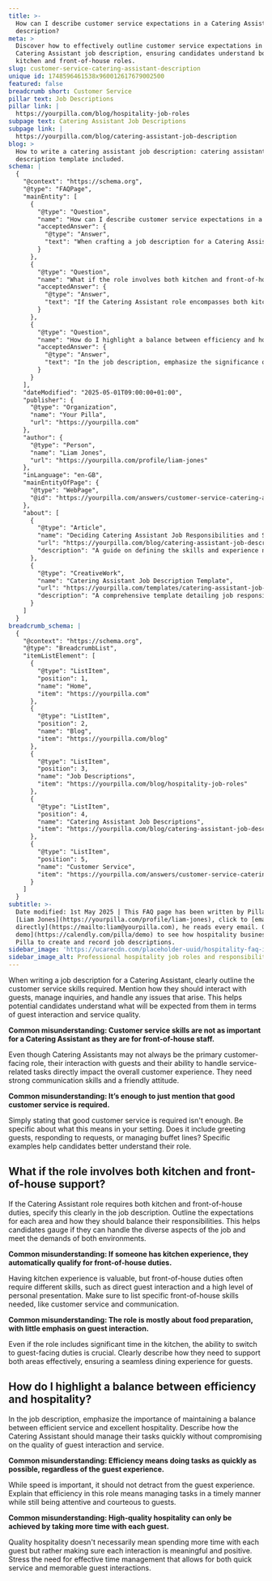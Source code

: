 ```yaml
---
title: >-
  How can I describe customer service expectations in a Catering Assistant job
  description?
meta: >
  Discover how to effectively outline customer service expectations in a
  Catering Assistant job description, ensuring candidates understand both
  kitchen and front-of-house roles.
slug: customer-service-catering-assistant-description
unique id: 1748596461538x960012617679002500
featured: false
breadcrumb short: Customer Service
pillar text: Job Descriptions
pillar link: |
  https://yourpilla.com/blog/hospitality-job-roles
subpage text: Catering Assistant Job Descriptions
subpage link: |
  https://yourpilla.com/blog/catering-assistant-job-description
blog: >
  How to write a catering assistant job description: catering assistant job
  description template included.
schema: |
  {
    "@context": "https://schema.org",
    "@type": "FAQPage",
    "mainEntity": [
      {
        "@type": "Question",
        "name": "How can I describe customer service expectations in a Catering Assistant job description?",
        "acceptedAnswer": {
          "@type": "Answer",
          "text": "When crafting a job description for a Catering Assistant, clearly specify the required customer service skills. Explain how they should interact with guests, address inquiries, and resolve issues, which will help candidates understand the expectations for guest interaction and service quality. Specific examples of customer service actions, such as greeting guests and managing buffet lines, should also be included to give a clear picture of the role's requirements."
        }
      },
      {
        "@type": "Question",
        "name": "What if the role involves both kitchen and front-of-house support?",
        "acceptedAnswer": {
          "@type": "Answer",
          "text": "If the Catering Assistant role encompasses both kitchen duties and front-of-house responsibilities, the job description should clearly state this and delineate the expectations for each function. This helps candidates determine if they can fulfill the diverse requirements of the position and manage both aspects of the job effectively."
        }
      },
      {
        "@type": "Question",
        "name": "How do I highlight a balance between efficiency and hospitality?",
        "acceptedAnswer": {
          "@type": "Answer",
          "text": "In the job description, emphasize the significance of balancing efficient service with excellent hospitality. Describe how the Catering Assistant should execute their responsibilities swiftly without compromising the quality of guest interaction and service. This includes being attentive and courteous while managing tasks efficiently to ensure a memorable guest experience."
        }
      }
    ],
    "dateModified": "2025-05-01T09:00:00+01:00",
    "publisher": {
      "@type": "Organization",
      "name": "Your Pilla",
      "url": "https://yourpilla.com"
    },
    "author": {
      "@type": "Person",
      "name": "Liam Jones",
      "url": "https://yourpilla.com/profile/liam-jones"
    },
    "inLanguage": "en-GB",
    "mainEntityOfPage": {
      "@type": "WebPage",
      "@id": "https://yourpilla.com/answers/customer-service-catering-assistant-description"
    },
    "about": [
      {
        "@type": "Article",
        "name": "Deciding Catering Assistant Job Responsibilities and Skills",
        "url": "https://yourpilla.com/blog/catering-assistant-job-description",
        "description": "A guide on defining the skills and experience needed from a Catering Assistant, including insights for job description creation."
      },
      {
        "@type": "CreativeWork",
        "name": "Catering Assistant Job Description Template",
        "url": "https://yourpilla.com/templates/catering-assistant-job-description",
        "description": "A comprehensive template detailing job responsibilities and required skills for a Catering Assistant."
      }
    ]
  }
breadcrumb_schema: |
  {
    "@context": "https://schema.org",
    "@type": "BreadcrumbList",
    "itemListElement": [
      {
        "@type": "ListItem",
        "position": 1,
        "name": "Home",
        "item": "https://yourpilla.com"
      },
      {
        "@type": "ListItem",
        "position": 2,
        "name": "Blog",
        "item": "https://yourpilla.com/blog"
      },
      {
        "@type": "ListItem",
        "position": 3,
        "name": "Job Descriptions",
        "item": "https://yourpilla.com/blog/hospitality-job-roles"
      },
      {
        "@type": "ListItem",
        "position": 4,
        "name": "Catering Assistant Job Descriptions",
        "item": "https://yourpilla.com/blog/catering-assistant-job-description"
      },
      {
        "@type": "ListItem",
        "position": 5,
        "name": "Customer Service",
        "item": "https://yourpilla.com/answers/customer-service-catering-assistant-description"
      }
    ]
  }
subtitle: >-
  Date modified: 1st May 2025 | This FAQ page has been written by Pilla Founder,
  [Liam Jones](https://yourpilla.com/profile/liam-jones), click to [email Liam
  directly](https://mailto:liam@yourpilla.com), he reads every email. Or [book a
  demo](https://calendly.com/pilla/demo) to see how hospitality businesses use
  Pilla to create and record job descriptions.
sidebar_image: 'https://ucarecdn.com/placeholder-uuid/hospitality-faq-image.jpg'
sidebar_image_alt: Professional hospitality job roles and responsibilities
---
```

When writing a job description for a Catering Assistant, clearly outline the customer service skills required. Mention how they should interact with guests, manage inquiries, and handle any issues that arise. This helps potential candidates understand what will be expected from them in terms of guest interaction and service quality.

**Common misunderstanding: Customer service skills are not as important for a Catering Assistant as they are for front-of-house staff.**

Even though Catering Assistants may not always be the primary customer-facing role, their interaction with guests and their ability to handle service-related tasks directly impact the overall customer experience. They need strong communication skills and a friendly attitude.

**Common misunderstanding: It’s enough to just mention that good customer service is required.**

Simply stating that good customer service is required isn't enough. Be specific about what this means in your setting. Does it include greeting guests, responding to requests, or managing buffet lines? Specific examples help candidates better understand their role.

## What if the role involves both kitchen and front-of-house support?

If the Catering Assistant role requires both kitchen and front-of-house duties, specify this clearly in the job description. Outline the expectations for each area and how they should balance their responsibilities. This helps candidates gauge if they can handle the diverse aspects of the job and meet the demands of both environments.

**Common misunderstanding: If someone has kitchen experience, they automatically qualify for front-of-house duties.**

Having kitchen experience is valuable, but front-of-house duties often require different skills, such as direct guest interaction and a high level of personal presentation. Make sure to list specific front-of-house skills needed, like customer service and communication.

**Common misunderstanding: The role is mostly about food preparation, with little emphasis on guest interaction.**

Even if the role includes significant time in the kitchen, the ability to switch to guest-facing duties is crucial. Clearly describe how they need to support both areas effectively, ensuring a seamless dining experience for guests.

## How do I highlight a balance between efficiency and hospitality?

In the job description, emphasize the importance of maintaining a balance between efficient service and excellent hospitality. Describe how the Catering Assistant should manage their tasks quickly without compromising on the quality of guest interaction and service.

**Common misunderstanding: Efficiency means doing tasks as quickly as possible, regardless of the guest experience.**

While speed is important, it should not detract from the guest experience. Explain that efficiency in this role means managing tasks in a timely manner while still being attentive and courteous to guests.

**Common misunderstanding: High-quality hospitality can only be achieved by taking more time with each guest.**

Quality hospitality doesn't necessarily mean spending more time with each guest but rather making sure each interaction is meaningful and positive. Stress the need for effective time management that allows for both quick service and memorable guest interactions.

